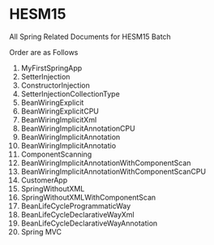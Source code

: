 # HESM15

All Spring Related Documents for HESM15 Batch

Order are as Follows

1. MyFirstSpringApp
2. SetterInjection
3. ConstructorInjection
4. SetterInjectionCollectionType
5. BeanWiringExplicit
6. BeanWiringExplicitCPU
7. BeanWiringImplicitXml
8. BeanWiringImplicitAnnotationCPU
9. BeanWiringImplicitAnnotation
10. BeanWiringImplicitAnnotatio
11. ComponentScanning
12. BeanWiringImplicitAnnotationWithComponentScan
13. BeanWiringImplicitAnnotationWithComponentScanCPU
14. CustomerApp
15. SpringWithoutXML
16. SpringWithoutXMLWithComponentScan
17. BeanLifeCycleProgrammaticWay
18. BeanLifeCycleDeclarativeWayXml
19. BeanLifeCycleDeclarativeWayAnnotation
20. Spring MVC
